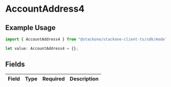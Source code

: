 # AccountAddress4

## Example Usage

```typescript
import { AccountAddress4 } from "@stackone/stackone-client-ts/sdk/models/shared";

let value: AccountAddress4 = {};
```

## Fields

| Field       | Type        | Required    | Description |
| ----------- | ----------- | ----------- | ----------- |